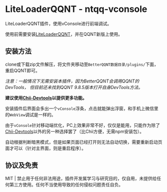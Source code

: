 # LiteLoaderQQNT - ntqq-vconsole

LiteLoaderQQNT插件，使用vConsole进行前端调试。

使用前需要安装[LiteLoaderQQNT](https://github.com/mo-jinran/LiteLoaderQQNT)，并在QQNT新版上使用。


## 安装方法

clone或下载zip文件解压，将文件夹移动至`BetterQQNT数据目录/plugins/`下面，重启QQNT即可。

*注意：一般情况下无需安装本插件，因为BetterQQNT会调用QQNT的DevTools，*
*但目前还未找到QQNT 9.8.5版本打开自身DevTools方法。*

**建议使用[Chii-Devtools](https://github.com/mo-jinran/chii-devtools)以提供更多功能。**

安装插件后界面会多出一个`vConsole`浮条，点击就能弹出浮窗，和手机上微信里的`WebView`调试是一样的。

由于`vConsole`针对移动端优化，PC上效果非常不好，仅仅是能用，只能作为除了[Chii-Devtools](https://github.com/mo-jinran/chii-devtools)以外的另一种选择罢了（比Chii方便，无需npm安装包）。

自动根据判断暗黑模式，但是如果页面已经打开则无法自动切换，需要重新启动页面才可以（针对主界面，则是重启程序）。

## 协议及免责

MIT | 禁止用于任何非法用途，插件开发属学习与研究目的，仅自用，未提供给任何第三方使用。任何不当使用导致的任何侵权问题责任自负。
